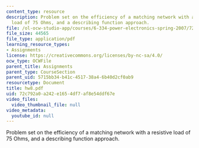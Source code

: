 ```yaml
---
content_type: resource
description: Problem set on the efficiency of a matching network with a resistive
  load of 75 Ohms, and a describing function approach.
file: /ol-ocw-studio-app/courses/6-334-power-electronics-spring-2007/72c792a0a242e1654df7af8e54ddf67e_hw8.pdf
file_size: 44565
file_type: application/pdf
learning_resource_types:
- Assignments
license: https://creativecommons.org/licenses/by-nc-sa/4.0/
ocw_type: OCWFile
parent_title: Assignments
parent_type: CourseSection
parent_uid: 5715bb34-b41c-4517-38a4-6b40d2cf0ab9
resourcetype: Document
title: hw8.pdf
uid: 72c792a0-a242-e165-4df7-af8e54ddf67e
video_files:
  video_thumbnail_file: null
video_metadata:
  youtube_id: null
---
```

Problem set on the efficiency of a matching network with a resistive load of 75 Ohms, and a describing function approach.